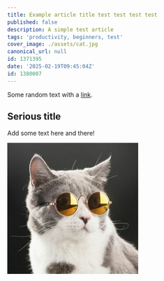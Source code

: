 ```yaml
---
title: Example article title test test test test
published: false
description: A simple test article
tags: 'productivity, beginners, test'
cover_image: ./assets/cat.jpg
canonical_url: null
id: 1371395
date: '2025-02-19T09:45:04Z'
id: 1380007
---
```


Some random text with a [link](https://code.visualstudio.com).

## Serious title

Add some text here and there!

![and some pictures too](./assets/cat.jpg)

